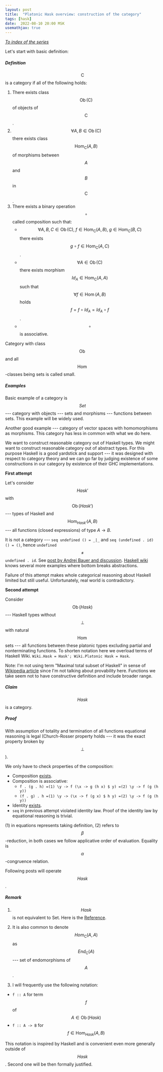 ```yaml
---
layout: post
title:  "Platonic Hask overview: construction of the category"
tags: [hask]
date:  2022-08-10 20:00 MSK
usemathjax: true
---
```


_[To index of the series](https://viviag.io/tagged/hask/)_

Let's start with basic definition:

##### Definition

$$\mathrm{C}$$ is a category if all of the following holds:

1.  There exists class $$\operatorname{Ob}(\mathrm{C})$$ of objects of $$\mathrm{C}$$.
2.  $$\forall A, B \in \operatorname{Ob}(\mathrm{C})$$ there exists class $$\operatorname{Hom}_{\mathrm{C}}(A,B)$$ of morphisms between $$A$$ and $$B$$ in $$\mathrm{C}$$.
3.  There exists a binary operation $$\circ$$ called composition such that:
    - $$\forall A, B, C \in \operatorname{Ob}(\mathrm{C}),\; f \in \operatorname{Hom}_{\mathrm{C}}(A,B),\; g \in \operatorname{Hom}_{\mathrm{C}}(B,C)$$ there exists $$g \circ f \in \operatorname{Hom}_{\mathrm{C}}(A,C)$$.
    - $$\forall A \in \operatorname{Ob}(\mathrm{C})$$ there exists morphism $$Id_A \in \operatorname{Hom}_{\mathrm{C}}(A,A)$$ such that $$\forall f \in \operatorname{Hom}(A,B)$$ holds $$f = f \circ Id_A = Id_A \circ f$$.
    - $$\circ$$ is associative.

Category with class $$\operatorname{Ob}$$ and all $$\operatorname{Hom}$$-classes being sets is called small.

##### Examples

Basic example of a category is $$Set$$ --- category with objects --- sets and morphisms --- functions between sets. This example will be widely used.

Another good example --- category of vector spaces with homomorphisms as morphisms. This category has less in common with what we do here.

We want to construct reasonable category out of Haskell types. We might want to construct reasonable category out of abstract types. For this purpose Haskell is a good yardstick and support --- it was designed with respect to category theory and we can go far by judging existence of some constructions in our category by existence of their GHC implementations.

**First attempt**

Let's consider $$Hask'$$ with $$\operatorname{Ob}(Hask')$$ --- types of Haskell and $$\operatorname{Hom}_{Hask'}(A,B)$$ --- all functions (closed expressions) of type $A \to B$.

It is not a category --- `seq undefined () = _|_` and
`seq (undefined . id) () = ()`, hence `undefined` $$\neq$$ `undefined . id`. See
[post by Andrej Bauer and discussion](http://math.andrej.com/2016/08/06/hask-is-not-a-category/).
[Haskell wiki](https://wiki.haskell.org/Hask) knows several more examples where bottom breaks abstractions.

Failure of this attempt makes whole categorical reasoning about Haskell limited but still useful. Unfortunately, real world is contradictory.

**Second attempt**

Consider $$\operatorname{Ob}(Hask)$$ --- Haskell types without $$\bot$$ with natural $$\operatorname{Hom}$$ sets --- all functions between these platonic types excluding partial and nonterminating functions. To shorten notation here we overload terms of Haskell Wiki. `Wiki.Hask = Hask'; Wiki.Platonic Hask = Hask`.

Note: I'm not using term "Maximal total subset of Haskell" in sense of
[Wikipedia article](https://en.wikipedia.org/wiki/Total_functional_programming)
since I'm not talking about provability here. Functions we take seem not
to have constructive definition and include broader range.

##### Claim

$$Hask$$ is a category.

##### Proof

With assumption of totality and termination of all functions equational
reasoning is legal (Church-Rosser property holds --- it was the exact property broken by $$\bot$$).

We only have to check properties of the composition:

-   Composition [exists](https://hackage.haskell.org/package/base-4.17.0.0/docs/src/GHC.Base.html#.).
-   Composition is associative:
    -   `f . (g . h) =(1) \y -> f (\x -> g (h x) $ y) =(2) \y -> f (g (h y))`
    -   `(f . g) . h =(1) \y -> (\x -> f (g x) $ h y) =(2) \y -> f (g (h y))`
-   Identity [exists](https://hackage.haskell.org/package/base-4.17.0.0/docs/src/GHC.Base.html#id).
-   `seq` in previous attempt violated identity law. Proof of the identity law by equational reasoning is trivial.

(1) in equations represents taking definition, (2) refers to $$\beta$$-reduction, in both cases we follow applicative order of evaluation. Equality is $$\alpha$$-congruence relation.

Following posts will operate $$Hask$$.

##### Remark

1. $$Hask$$ is not equivalent to Set. Here is the [Reference](https://www.reddit.com/r/haskell/comments/sz4ghr/comment/hy3916c/?utm_source=share&utm_medium=web2x&context=3).

2. It is also common to denote $$Hom_{\mathrm{C}}(A,A)$$ as $$End_{\mathrm{C}}(A)$$ --- set of endomorphisms of $$A$$.

3. I will frequently use the following notation:
- `f :: A` for term $$f$$ of $$A \in \operatorname{Ob}(Hask)$$
- `f :: A -> B` for $$f \in \operatorname{Hom}_{Hask}(A,B)$$

This notation is inspired by Haskell and is convenient even more generally outside of $$Hask$$.
Second one will be then formally justified.
